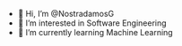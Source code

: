 - 👋 Hi, I’m @NostradamosG
- 👀 I’m interested in Software Engineering
- 🌱 I’m currently learning Machine Learning


<!---
NostradamosG/NostradamosG is a ✨ special ✨ repository because its `README.md` (this file) appears on your GitHub profile.
You can click the Preview link to take a look at your changes.
--->
